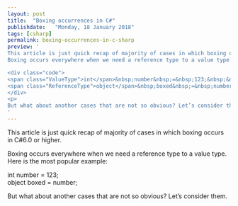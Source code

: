 ```yaml
---
layout: post
title:  "Boxing occurrences in C#"
publishdate:   "Monday, 18 January 2018"
tags: [csharp]
permalink: boxing-occurrences-in-c-sharp
preview: '
This article is just quick recap of majority of cases in which boxing occurs in C# 6.0 or higher.
Boxing occurs everywhere when we need a reference type to a value type. Here is the most popular example:

<div class="code">
<span class="ValueType">int</span>&nbsp;number&nbsp;=&nbsp;123;&nbsp;&nbsp;<br />
<span class="ReferenceType">object</span>&nbsp;boxed&nbsp;=&nbsp;number;
</div>
<p>
But what about another cases that are not so obvious? Let’s consider them.</p>
'
---
```



<article>

<p>
  This article is just quick recap of majority of cases in which boxing occurs in C#6.0 or higher.
</p>

<p>
Boxing occurs everywhere when we need a reference type to a value type. Here is the most popular example:  
</p>

<div class="code">
<span class="ValueType">int</span>&nbsp;number&nbsp;=&nbsp;123;&nbsp;&nbsp;<br />
<span class="ReferenceType">object</span>&nbsp;boxed&nbsp;=&nbsp;number;
</div>

<p>
  But what about another cases that are not so obvious? Let’s consider them.
 </p>

  
</article>

